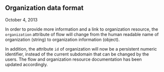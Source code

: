 ## Organization data format
October 4, 2013

In order to provide more information and a link to organization resource, the `organization` attribute of flow will change from the human readable name of organization (string) to organization information (object).

In addition, the attribute `id` of organization will now be a persistent numeric identifier, instead of the current subdomain that can be changed by the users. The flow and organization resource documentation has been updated accordingly.
